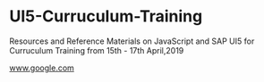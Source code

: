 # UI5-Curruculum-Training

Resources and Reference Materials on JavaScript and SAP UI5 for Curruculum Training from 15th - 17th April,2019

  www.google.com
  
